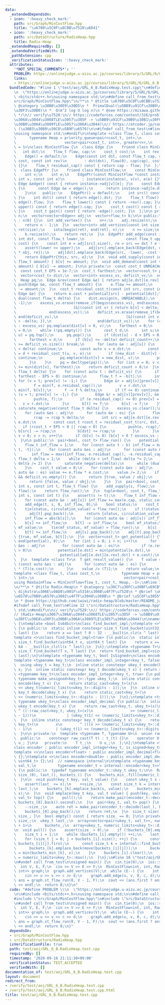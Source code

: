 ```yaml
---
data:
  _extendedDependsOn:
  - icon: ':heavy_check_mark:'
    path: src/Graph/MinCostFlow.hpp
    title: "\u6700\u5C0F\u8CBB\u7528\u6D41"
  - icon: ':heavy_check_mark:'
    path: src/DataStructure/RadixHeap.hpp
    title: Radix-Heap
  _extendedRequiredBy: []
  _extendedVerifiedWith: []
  _pathExtension: cpp
  _verificationStatusIcon: ':heavy_check_mark:'
  attributes:
    '*NOT_SPECIAL_COMMENTS*': ''
    PROBLEM: https://onlinejudge.u-aizu.ac.jp/courses/library/5/GRL/6/GRL_6_B
    links:
    - https://onlinejudge.u-aizu.ac.jp/courses/library/5/GRL/6/GRL_6_B
  bundledCode: "#line 1 \"test/aoj/GRL_6_B.RadixHeap.test.cpp\"\n#define PROBLEM \\\
    \n  \"https://onlinejudge.u-aizu.ac.jp/courses/library/5/GRL/6/GRL_6_B\"\n\n#include\
    \ <bits/stdc++.h>\nusing namespace std;\n\n#define call_from_test\n#line 1 \"\
    src/Graph/MinCostFlow.hpp\"\n/**\n * @title \u6700\u5C0F\u8CBB\u7528\u6D41\n *\
    \ @category \u30B0\u30E9\u30D5\n *  PrimalDual(\u5BB9\u91CF\u30B9\u30B1\u30FC\u30EA\
    \u30F3\u30B0)\n *  O(m^2 log U log n)\n * @see https://misawa.github.io/others/flow/library_design.html\n\
    \ */\n// verify\u7528:\n// https://codeforces.com/contest/316/problem/C2\n// (Radix-Heap\u3067\
    \u306A\u3044\u3068TLE\u3057\u305F -> \u5BB9\u91CF\u30B9\u30B1\u30FC\u30EA\u30F3\
    \u30B0\u306A\u3089TLE\u3057\u306A\u3044)\n// https://atcoder.jp/contests/geocon2013/tasks/geocon2013_b\
    \ (\u30B3\u30B9\u30C8\u5B9F\u6570)\n\n#ifndef call_from_test\n#line 15 \"src/Graph/MinCostFlow.hpp\"\
    \nusing namespace std;\n#endif\n\ntemplate <class flow_t, class cost_t,\n    \
    \      typename Heap = priority_queue<pair<cost_t, int>,\n                   \
    \                      vector<pair<cost_t, int>>, greater<>>,\n          int obj\
    \ = 1>\nclass MinCostFlow {\n  class Edge {\n    friend class MinCostFlow;\n \
    \   int dst;\n    flow_t flow, cap;\n    cost_t cost;\n    int rev;\n\n   public:\n\
    \    Edge() = default;\n    Edge(const int dst, const flow_t cap, const cost_t\
    \ cost, const int rev)\n        : dst(dst), flow(0), cap(cap), cost(cost), rev(rev)\
    \ {}\n    flow_t residual_cap() const { return cap - flow; }\n  };\n\n public:\n\
    \  class EdgePtr {\n    friend class MinCostFlow;\n    const MinCostFlow *instance;\n\
    \    int v;\n    int e;\n    EdgePtr(const MinCostFlow *const instance, const\
    \ int v, const int e)\n        : instance(instance), v(v), e(e) {}\n    const\
    \ Edge &edge() const { return instance->adj[v][e]; }\n    const Edge &rev() const\
    \ {\n      const Edge &e = edge();\n      return instance->adj[e.dst][e.rev];\n\
    \    }\n\n   public:\n    EdgePtr() = default;\n    int src() const { return v;\
    \ }\n    int dst() const { return edge().dst; }\n    flow_t flow() const { return\
    \ edge().flow; }\n    flow_t lower() const { return -rev().cap; }\n    flow_t\
    \ upper() const { return edge().cap; }\n    cost_t cost() const { return edge().cost;\
    \ }\n    cost_t gain() const { return -edge().cost; }\n  };\n\n private:\n  int\
    \ n;\n  vector<vector<Edge>> adj;\n  vector<flow_t> b;\n\n public:\n  MinCostFlow()\
    \ : n(0) {}\n  int add_vertex() {\n    n++;\n    adj.resize(n);\n    b.resize(n);\n\
    \    return n - 1;\n  }\n  vector<int> add_vertices(const int size) {\n    vector<int>\
    \ ret(size);\n    iota(begin(ret), end(ret), n);\n    n += size;\n    adj.resize(n);\n\
    \    b.resize(n);\n    return ret;\n  }\n  EdgePtr add_edge(const int src, const\
    \ int dst, const flow_t lower,\n                   const flow_t upper, const cost_t\
    \ cost) {\n    const int e = adj[src].size(), re = src == dst ? e + 1 : adj[dst].size();\n\
    \    assert(lower <= upper);\n    adj[src].emplace_back(Edge{dst, upper, cost\
    \ * obj, re});\n    adj[dst].emplace_back(Edge{src, -lower, -cost * obj, e});\n\
    \    return EdgePtr{this, src, e};\n  }\n  void add_supply(const int v, const\
    \ flow_t amount) { b[v] += amount; }\n  void add_demand(const int v, const flow_t\
    \ amount) { b[v] -= amount; }\n\n private:\n  const cost_t UNREACHABLE = numeric_limits<cost_t>::max();\n\
    \  const cost_t EPS = 1e-7;\n  cost_t farthest;\n  vector<cost_t> potential;\n\
    \  vector<cost_t> dist;\n  vector<int> excess_vs, deficit_vs;\n  vector<int> prev;\n\
    \  Heap pq;\n  Edge &rev(const Edge &e) { return adj[e.dst][e.rev]; }\n  void\
    \ push(Edge &e, const flow_t amount) {\n    e.flow += amount;\n    adj[e.dst][e.rev].flow\
    \ -= amount;\n  }\n  cost_t residual_cost_t(const int src, const int dst, const\
    \ Edge &e) {\n    return e.cost + potential[src] - potential[dst];\n  }\n  bool\
    \ dual(const flow_t delta) {\n    dist.assign(n, UNREACHABLE);\n    prev.assign(n,\
    \ -1);\n    excess_vs.erase(remove_if(begin(excess_vs), end(excess_vs),\n    \
    \                          [&](const int v) { return b[v] < delta; }),\n     \
    \               end(excess_vs));\n    deficit_vs.erase(remove_if(begin(deficit_vs),\
    \ end(deficit_vs),\n                               [&](const int v) { return b[v]\
    \ > -delta; }),\n                     end(deficit_vs));\n    for (const auto v\
    \ : excess_vs) pq.emplace(dist[v] = 0, v);\n    farthest = 0;\n    int deficit_count\
    \ = 0;\n    while (!pq.empty()) {\n      cost_t d;\n      int u;\n      tie(d,\
    \ u) = pq.top();\n      pq.pop();\n      if (dist[u] - d + EPS < 0) continue;\n\
    \      farthest = d;\n      if (b[u] <= -delta) deficit_count++;\n      if (deficit_count\
    \ >= deficit_vs.size()) break;\n      for (auto &e : adj[u]) {\n        if (e.residual_cap()\
    \ < delta) continue;\n        const auto v = e.dst;\n        const auto new_dist\
    \ = d + residual_cost_t(u, v, e);\n        if (new_dist - dist[v] + EPS >= 0)\
    \ continue;\n        pq.emplace(dist[v] = new_dist, v);\n        prev[v] = e.rev;\n\
    \      }\n    }\n    pq = decltype(pq)();\n    for (int v = 0; v < n; v++) potential[v]\
    \ += min(dist[v], farthest);\n    return deficit_count > 0;\n  }\n  void primal(const\
    \ flow_t delta) {\n    for (const auto t : deficit_vs) {\n      if (dist[t] -\
    \ farthest - EPS > 0) continue;\n      flow_t f = -b[t];\n      int v;\n     \
    \ for (v = t; prev[v] != -1;) {\n        Edge &r = adj[v][prev[v]], &e = adj[r.dst][r.rev];\n\
    \        f = min(f, e.residual_cap());\n        v = r.dst;\n      }\n      f =\
    \ min(f, b[v]);\n      f -= f % delta;\n      if (f <= 0) continue;\n      for\
    \ (v = t; prev[v] != -1;) {\n        Edge &r = adj[v][prev[v]], &e = adj[r.dst][r.rev];\n\
    \        push(e, f);\n        if (e.residual_cap() <= 0) prev[v] = -1;\n     \
    \   v = r.dst;\n      }\n      b[t] += f;\n      b[v] -= f;\n    }\n  }\n  void\
    \ saturate_negative(const flow_t delta) {\n    excess_vs.clear();\n    deficit_vs.clear();\n\
    \    for (auto &es : adj)\n      for (auto &e : es) {\n        flow_t rcap = e.residual_cap();\n\
    \        rcap -= rcap % delta;\n        int src = adj[e.dst][e.rev].dst, dst =\
    \ e.dst;\n        const cost_t rcost_t = residual_cost_t(src, dst, e);\n     \
    \   if (rcost_t + EPS < 0 || rcap < 0) {\n          push(e, rcap);\n         \
    \ b[src] -= rcap;\n          b[dst] += rcap;\n        }\n      }\n    for (int\
    \ v = 0; v < n; v++)\n      if (b[v] != 0) (b[v] > 0 ? excess_vs : deficit_vs).emplace_back(v);\n\
    \  }\n\n public:\n  pair<bool, cost_t> flow_run() {\n    potential.resize(n);\n\
    \    flow_t inf_flow = 1;\n    for (const auto t : b) inf_flow = max({inf_flow,\
    \ t, -t});\n    for (const auto &es : adj)\n      for (const auto &e : es)\n \
    \       inf_flow = max({inf_flow, e.residual_cap(), -e.residual_cap()});\n   \
    \ flow_t delta = 1;\n    while (delta < inf_flow) delta *= 2;\n    for (; delta;\
    \ delta /= 2) {\n      saturate_negative(delta);\n      while (dual(delta)) primal(delta);\n\
    \    }\n    cost_t value = 0;\n    for (const auto &es : adj)\n      for (const\
    \ auto &e : es) value += e.flow * e.cost;\n    value /= 2;\n    if (excess_vs.empty()\
    \ && deficit_vs.empty()) {\n      return {true, value / obj};\n    } else {\n\
    \      return {false, value / obj};\n    }\n  }\n  pair<bool, cost_t> st_flow_run(const\
    \ int s, const int t, flow_t flow) {\n    add_supply(s, flow);\n    add_demand(t,\
    \ flow);\n    return flow_run();\n  }\n  tuple<bool, cost_t, flow_t> max_flow_run(const\
    \ int s, const int t) {\n    assert(s != t);\n    flow_t inf_flow = abs(b[s]);\n\
    \    for (const auto &e : adj[s]) inf_flow += max(e.cap, static_cast<flow_t>(0));\n\
    \    add_edge(t, s, 0, inf_flow, 0);\n    bool status;\n    cost_t circulation_value;\n\
    \    tie(status, circulation_value) = flow_run();\n    if (!status) {\n      adj[s].pop_back();\n\
    \      adj[t].pop_back();\n      return {status, circulation_value, 0};\n    }\n\
    \    inf_flow = abs(b[s]);\n    for (const auto &e : adj[s]) inf_flow += e.residual_cap();\n\
    \    b[s] += inf_flow;\n    b[t] -= inf_flow;\n    bool mf_status;\n    cost_t\
    \ mf_value;\n    tie(mf_status, mf_value) = flow_run();\n    b[s] -= inf_flow;\n\
    \    b[t] += inf_flow;\n    adj[s].pop_back();\n    adj[t].pop_back();\n    return\
    \ {true, mf_value, b[t]};\n  }\n  vector<cost_t> get_potential() {\n    fill(begin(potential),\
    \ end(potential), 0);\n    for (int i = 0; i < n; i++)\n      for (const auto\
    \ &es : adj)\n        for (const auto &e : es)\n          if (e.residual_cap()\
    \ > 0)\n            potential[e.dst] = min(potential[e.dst],\n               \
    \                    potential[adj[e.dst][e.rev].dst] + e.cost);\n    return potential;\n\
    \  }\n  template <class T>\n  T get_result_value() {\n    T value = 0;\n    for\
    \ (const auto &es : adj)\n      for (const auto &e : es) {\n        value += (T)(e.flow)\
    \ * (T)(e.cost);\n      }\n    value /= (T)2;\n    return value;\n  }\n};\n\n\
    template <class flow_t, class cost_t,\n          typename Heap = priority_queue<pair<cost_t,\
    \ int>,\n                                         vector<pair<cost_t, int>>, greater<>>>\n\
    using MaxGainFlow = MinCostFlow<flow_t, cost_t, Heap, -1>;\n#line 1 \"src/DataStructure/RadixHeap.hpp\"\
    \n/**\n * @title Radix-Heap\n * @category \u30C7\u30FC\u30BF\u69CB\u9020\n * @brief\
    \ dijkstra\u306E\u9AD8\u901F\u5316\u306B\u4F7F\u7528\n * @brief \u6D6E\u52D5\u5C0F\
    \u6570\u70B9\u6570\u3082\u4F7F\u3048\u308B\n * @brief \u5C0F\u3055\u3044\u9806\
    \n * @see https://github.com/iwiwi/radix-heap/blob/master/README_ja.md\n */\n\n\
    #ifndef call_from_test\n#line 12 \"src/DataStructure/RadixHeap.hpp\"\nusing namespace\
    \ std;\n#endif\n\n// verify\u7528:\n// https://codeforces.com/contest/316/problem/C2\n\
    // (Radix-Heap\u3067\u306A\u3044\u3068TLE\u3057\u305F -> \u5BB9\u91CF\u30B9\u30B1\
    \u30FC\u30EA\u30F3\u30B0\u306A\u3089TLE\u3057\u306A\u3044)\n\nnamespace internal\
    \ {\ntemplate <bool Is64bit>\nclass find_bucket_impl;\ntemplate <>\nclass find_bucket_impl<false>\
    \ {\n public:\n  static inline constexpr size_t find_bucket(uint32_t x, uint32_t\
    \ last) {\n    return x == last ? 0 : 32 - __builtin_clz(x ^ last);\n  }\n};\n\
    template <>\nclass find_bucket_impl<true> {\n public:\n  static inline constexpr\
    \ size_t find_bucket(uint64_t x, uint64_t last) {\n    return x == last ? 0 :\
    \ 64 - __builtin_clzll(x ^ last);\n  }\n};\ntemplate <typename T>\ninline constexpr\
    \ size_t find_bucket(T x, T last) {\n  return find_bucket_impl<sizeof(T) == 8>::find_bucket(x,\
    \ last);\n}\ntemplate <typename key_t, bool IsSigned>\nclass encoder_impl_integer;\n\
    template <typename key_t>\nclass encoder_impl_integer<key_t, false> {\n public:\n\
    \  using ukey_t = key_t;\n  inline static constexpr ukey_t encode(key_t x) { return\
    \ x; }\n  inline static constexpr key_t decode(ukey_t x) { return x; }\n};\ntemplate\
    \ <typename key_t>\nclass encoder_impl_integer<key_t, true> {\n public:\n  typedef\
    \ typename make_unsigned<key_t>::type ukey_t;\n  inline static constexpr ukey_t\
    \ encode(key_t x) {\n    return static_cast<ukey_t>(x)\n           ^ (ukey_t(1)\
    \ << ukey_t(numeric_limits<ukey_t>::digits - 1));\n  }\n  inline static constexpr\
    \ key_t decode(ukey_t x) {\n    return static_cast<key_t>(\n        x ^ (ukey_t(1)\
    \ << (numeric_limits<ukey_t>::digits - 1)));\n  }\n};\ntemplate <typename key_t,\
    \ typename ukey_t>\nclass encoder_impl_decimal {\n public:\n  inline static constexpr\
    \ ukey_t encode(key_t x) {\n    return raw_cast<key_t, ukey_t>(x)\n          \
    \ ^ ((-(raw_cast<key_t, ukey_t>(x)\n                 >> (numeric_limits<ukey_t>::digits\
    \ - 1)))\n              | (ukey_t(1) << (numeric_limits<ukey_t>::digits - 1)));\n\
    \  }\n  inline static constexpr key_t decode(ukey_t x) {\n    return raw_cast<ukey_t,\
    \ key_t>(\n        x\n        ^ (((x >> (numeric_limits<ukey_t>::digits - 1))\
    \ - 1)\n           | (ukey_t(1) << (numeric_limits<ukey_t>::digits - 1))));\n\
    \  }\n\n private:\n  template <typename T, typename U>\n  union raw_cast {\n \
    \  public:\n    constexpr raw_cast(T t) : t_(t) {}\n    operator U() const { return\
    \ u_; }\n\n   private:\n    T t_;\n    U u_;\n  };\n};\ntemplate <typename key_t>\n\
    class encoder : public encoder_impl_integer<key_t, is_signed<key_t>::value> {};\n\
    template <>\nclass encoder<float> : public encoder_impl_decimal<float, uint32_t>\
    \ {};\ntemplate <>\nclass encoder<double> : public encoder_impl_decimal<double,\
    \ uint64_t> {};\n}  // namespace internal\n\ntemplate <typename key_t, typename\
    \ val_t,\n          typename encoder_t = internal::encoder<key_t>>\nclass RadixHeap\
    \ {\n public:\n  typedef typename encoder_t::ukey_t ukey_t;\n\n  RadixHeap() :\
    \ size_(0), last_(), buckets_() {\n    buckets_min_.fill(numeric_limits<ukey_t>::max());\n\
    \  }\n\n  void push(key_t key, val_t value) {\n    const ukey_t x = encoder_t::encode(key);\n\
    \    assert(last_ <= x);\n    ++size_;\n    const size_t k = internal::find_bucket(x,\
    \ last_);\n    buckets_[k].emplace_back(x, value);\n    buckets_min_[k] = min(buckets_min_[k],\
    \ x);\n  }\n  void emplace(key_t key, val_t value) { push(key, value); }\n  pair<key_t,\
    \ val_t> top() {\n    pull();\n    return make_pair(encoder_t::decode(last_),\
    \ buckets_[0].back().second);\n  }\n  pair<key_t, val_t> pop() {\n    pull();\n\
    \    --size_;\n    auto ret = make_pair(encoder_t::decode(last_), buckets_[0].back().second);\n\
    \    buckets_[0].pop_back();\n    return ret;\n  }\n  size_t size() const { return\
    \ size_; }\n  bool empty() const { return size_ == 0; }\n\n private:\n  size_t\
    \ size_;\n  ukey_t last_;\n  array<vector<pair<ukey_t, val_t>>, numeric_limits<ukey_t>::digits\
    \ + 1>\n      buckets_;\n  array<ukey_t, numeric_limits<ukey_t>::digits + 1> buckets_min_;\n\
    \n  void pull() {\n    assert(size_ > 0);\n    if (!buckets_[0].empty()) return;\n\
    \    size_t i = 1;\n    while (buckets_[i].empty()) ++i;\n    last_ = buckets_min_[i];\n\
    \    for (size_t j = 0; j < buckets_[i].size(); ++j) {\n      const ukey_t x =\
    \ buckets_[i][j].first;\n      const size_t k = internal::find_bucket(x, last_);\n\
    \      buckets_[k].emplace_back(move(buckets_[i][j]));\n      buckets_min_[k]\
    \ = min(buckets_min_[k], x);\n    }\n    buckets_[i].clear();\n    buckets_min_[i]\
    \ = numeric_limits<ukey_t>::max();\n  }\n};\n#line 10 \"test/aoj/GRL_6_B.RadixHeap.test.cpp\"\
    \n#undef call_from_test\n\nsigned main() {\n  cin.tie(0);\n  ios::sync_with_stdio(0);\n\
    \  int V, E, F;\n  cin >> V >> E >> F;\n  MinCostFlow<int, int, RadixHeap<int,\
    \ int>> graph;\n  graph.add_vertices(V);\n  while (E--) {\n    int u, v, c, d;\n\
    \    cin >> u >> v >> c >> d;\n    graph.add_edge(u, v, 0, c, d);\n  }\n  auto\
    \ ans = graph.st_flow_run(0, V - 1, F);\n  cout << (ans.first ? ans.second : -1)\
    \ << endl;\n  return 0;\n}\n"
  code: "#define PROBLEM \\\n  \"https://onlinejudge.u-aizu.ac.jp/courses/library/5/GRL/6/GRL_6_B\"\
    \n\n#include <bits/stdc++.h>\nusing namespace std;\n\n#define call_from_test\n\
    #include \"src/Graph/MinCostFlow.hpp\"\n#include \"src/DataStructure/RadixHeap.hpp\"\
    \n#undef call_from_test\n\nsigned main() {\n  cin.tie(0);\n  ios::sync_with_stdio(0);\n\
    \  int V, E, F;\n  cin >> V >> E >> F;\n  MinCostFlow<int, int, RadixHeap<int,\
    \ int>> graph;\n  graph.add_vertices(V);\n  while (E--) {\n    int u, v, c, d;\n\
    \    cin >> u >> v >> c >> d;\n    graph.add_edge(u, v, 0, c, d);\n  }\n  auto\
    \ ans = graph.st_flow_run(0, V - 1, F);\n  cout << (ans.first ? ans.second : -1)\
    \ << endl;\n  return 0;\n}"
  dependsOn:
  - src/Graph/MinCostFlow.hpp
  - src/DataStructure/RadixHeap.hpp
  isVerificationFile: true
  path: test/aoj/GRL_6_B.RadixHeap.test.cpp
  requiredBy: []
  timestamp: '2020-09-16 21:11:30+09:00'
  verificationStatus: TEST_ACCEPTED
  verifiedWith: []
documentation_of: test/aoj/GRL_6_B.RadixHeap.test.cpp
layout: document
redirect_from:
- /verify/test/aoj/GRL_6_B.RadixHeap.test.cpp
- /verify/test/aoj/GRL_6_B.RadixHeap.test.cpp.html
title: test/aoj/GRL_6_B.RadixHeap.test.cpp
---
```

